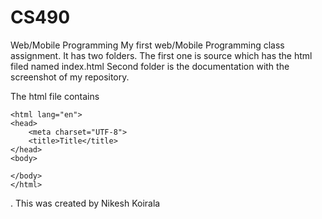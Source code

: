 # CS490
Web/Mobile Programming
My first web/Mobile Programming class assignment.
It has two folders. The first one is source which has the html filed named index.html
Second folder is the documentation with the screenshot of my repository.


The html file contains

```<!DOCTYPE html>
<html lang="en">
<head>
    <meta charset="UTF-8">
    <title>Title</title>
</head>
<body>

</body>
</html>
```
.
This was created by Nikesh Koirala
